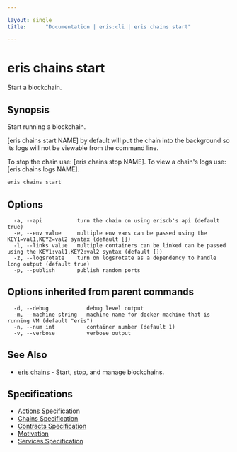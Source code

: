 ```yaml
---

layout: single
title:      "Documentation | eris:cli | eris chains start"

---
```


# eris chains start

Start a blockchain.

## Synopsis

Start running a blockchain.

[eris chains start NAME] by default will put the chain into the
background so its logs will not be viewable from the command line.

To stop the chain use:      [eris chains stop NAME].
To view a chain's logs use: [eris chains logs NAME].

```bash
eris chains start
```

## Options

```
  -a, --api           turn the chain on using erisdb's api (default true)
  -e, --env value     multiple env vars can be passed using the KEY1=val1,KEY2=val2 syntax (default [])
  -l, --links value   multiple containers can be linked can be passed using the KEY1:val1,KEY2:val2 syntax (default [])
  -z, --logsrotate    turn on logsrotate as a dependency to handle long output (default true)
  -p, --publish       publish random ports
```

## Options inherited from parent commands

```
  -d, --debug            debug level output
  -m, --machine string   machine name for docker-machine that is running VM (default "eris")
  -n, --num int          container number (default 1)
  -v, --verbose          verbose output
```

## See Also

* [eris chains](/docs/documentation/cli/0.11.0/eris_chains/)	 - Start, stop, and manage blockchains.

## Specifications

* [Actions Specification](/docs/documentation/cli/0.11.0/actions_specification/)
* [Chains Specification](/docs/documentation/cli/0.11.0/chains_specification/)
* [Contracts Specification](/docs/documentation/cli/0.11.0/contracts_specification/)
* [Motivation](/docs/documentation/cli/0.11.0/motivation/)
* [Services Specification](/docs/documentation/cli/0.11.0/services_specification/)

